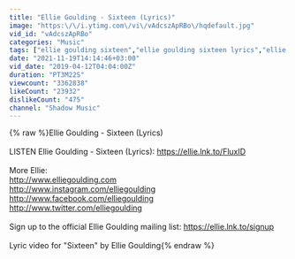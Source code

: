 ```yaml
---
title: "Ellie Goulding - Sixteen (Lyrics)"
image: "https:\/\/i.ytimg.com\/vi\/vAdcszApRBo\/hqdefault.jpg"
vid_id: "vAdcszApRBo"
categories: "Music"
tags: ["ellie goulding sixteen","ellie goulding sixteen lyrics","ellie goulding"]
date: "2021-11-19T14:14:46+03:00"
vid_date: "2019-04-12T04:04:00Z"
duration: "PT3M22S"
viewcount: "3362838"
likeCount: "23932"
dislikeCount: "475"
channel: "Shadow Music"
---
```

{% raw %}Ellie Goulding - Sixteen (Lyrics)<br /><br />LISTEN Ellie Goulding - Sixteen (Lyrics): <a rel="nofollow" target="blank" href="https://ellie.lnk.to/FluxID">https://ellie.lnk.to/FluxID</a><br /><br />More Ellie:<br /><a rel="nofollow" target="blank" href="http://www.elliegoulding.com">http://www.elliegoulding.com</a><br /><a rel="nofollow" target="blank" href="http://www.instagram.com/elliegoulding">http://www.instagram.com/elliegoulding</a><br /><a rel="nofollow" target="blank" href="http://www.facebook.com/elliegoulding">http://www.facebook.com/elliegoulding</a><br /><a rel="nofollow" target="blank" href="http://www.twitter.com/elliegoulding">http://www.twitter.com/elliegoulding</a><br /><br />Sign up to the official Ellie Goulding mailing list: <a rel="nofollow" target="blank" href="https://ellie.lnk.to/signup">https://ellie.lnk.to/signup</a><br /><br />Lyric video for &quot;Sixteen&quot; by Ellie Goulding{% endraw %}
